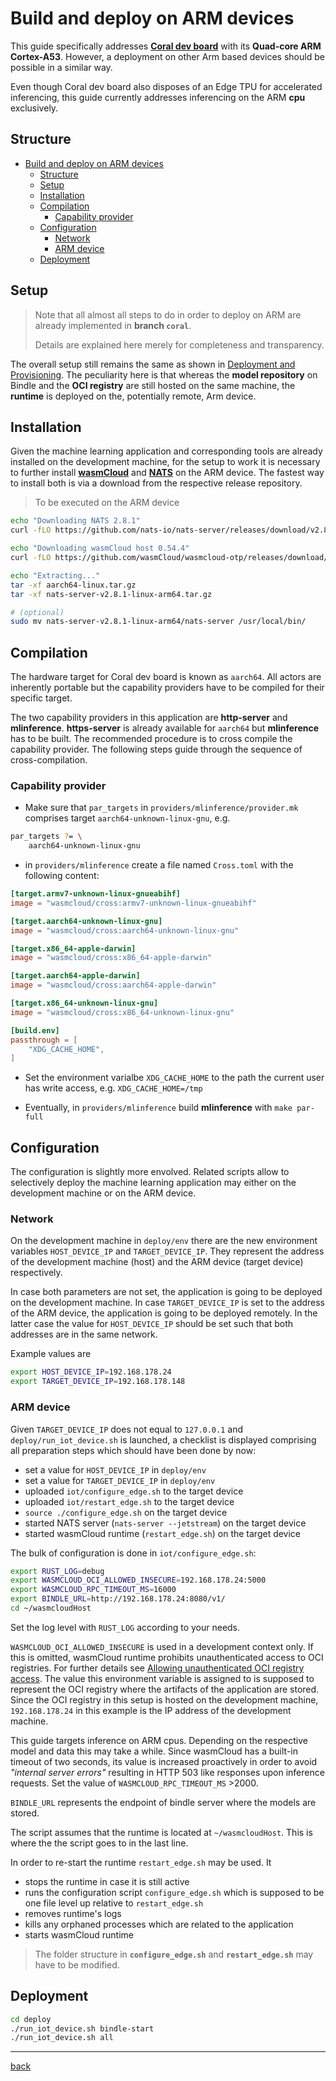 # Build and deploy on ARM devices

This guide specifically addresses [__Coral dev board__](https://coral.ai/docs/dev-board/datasheet/) with its __Quad-core ARM Cortex-A53__. However, a deployment on other Arm based devices should be possible in a similar way.

Even though Coral dev board also disposes of an Edge TPU for accelerated inferencing, this guide currently addresses inferencing on the ARM __cpu__ exclusively.

## Structure

- [Build and deploy on ARM devices](#build-and-deploy-on-arm-devices)
  - [Structure](#structure)
  - [Setup](#setup)
  - [Installation](#installation)
  - [Compilation](#compilation)
    - [Capability provider](#capability-provider)
  - [Configuration](#configuration)
    - [Network](#network)
    - [ARM device](#arm-device)
  - [Deployment](#deployment)

## Setup

> Note that all almost all steps to do in order to deploy on ARM are already implemented in __branch `coral`__.
>
> Details are explained here merely for completeness and transparency.

The overall setup still remains the same as shown in [Deployment and Provisioning](./index#deployment-and-provisioning). The peculiarity here is that whereas the __model repository__ on Bindle and the __OCI registry__ are still hosted on the same machine, the __runtime__ is deployed on the, potentially remote, Arm device.

## Installation

Given the machine learning application and corresponding tools are already installed on the development machine, for the setup to work it is necessary to further install [__wasmCloud__](https://wasmcloud.dev/) and [__NATS__](https://nats.io/) on the ARM device. The fastest way to install both is via a download from the respective release repository.

> To be executed on the ARM device

```bash
echo "Downloading NATS 2.8.1"
curl -fLO https://github.com/nats-io/nats-server/releases/download/v2.8.1/nats-server-v2.8.1-linux-arm64.tar.gz

echo "Downloading wasmCloud host 0.54.4"
curl -fLO https://github.com/wasmCloud/wasmcloud-otp/releases/download/v0.54.4/aarch64-linux.tar.gz

echo "Extracting..."
tar -xf aarch64-linux.tar.gz
tar -xf nats-server-v2.8.1-linux-arm64.tar.gz

# (optional)
sudo mv nats-server-v2.8.1-linux-arm64/nats-server /usr/local/bin/
```

## Compilation

The hardware target for Coral dev board is known as `aarch64`. All actors are inherently portable but the capability providers have to be compiled for their specific target.

The two capability providers in this application are __http-server__ and __mlinference__. __https-server__ is already available for `aarch64` but __mlinference__ has to be built. The recommended procedure is to cross compile the capability provider. The following steps guide through the sequence of cross-compilation.

### Capability provider

- Make sure that `par_targets` in `providers/mlinference/provider.mk` comprises target `aarch64-unknown-linux-gnu`, e.g.

```bash
par_targets ?= \
    aarch64-unknown-linux-gnu
```

- in `providers/mlinference` create a file named `Cross.toml` with the following content:

```toml
[target.armv7-unknown-linux-gnueabihf]
image = "wasmcloud/cross:armv7-unknown-linux-gnueabihf"

[target.aarch64-unknown-linux-gnu]
image = "wasmcloud/cross:aarch64-unknown-linux-gnu"

[target.x86_64-apple-darwin]
image = "wasmcloud/cross:x86_64-apple-darwin"

[target.aarch64-apple-darwin]
image = "wasmcloud/cross:aarch64-apple-darwin"

[target.x86_64-unknown-linux-gnu]
image = "wasmcloud/cross:x86_64-unknown-linux-gnu"

[build.env]
passthrough = [
    "XDG_CACHE_HOME",
]
```

- Set the environment varialbe `XDG_CACHE_HOME` to the path the current user has write access, e.g. `XDG_CACHE_HOME=/tmp`

- Eventually, in `providers/mlinference` build __mlinference__ with `make par-full`

## Configuration

The configuration is slightly more envolved. Related scripts allow to selectively deploy the machine learning application may either on the development machine or on the ARM device.

### Network

On the development machine in `deploy/env` there are the new environment variables `HOST_DEVICE_IP` and `TARGET_DEVICE_IP`. They represent the address of the development machine (host) and the ARM device (target device) respectively.

In case both parameters are not set, the application is going to be deployed on the development machine. In case `TARGET_DEVICE_IP` is set to the address of the ARM device, the application is going to be deployed remotely. In the latter case the value for `HOST_DEVICE_IP` should be set such that both addresses are in the same network.

Example values are

```bash
export HOST_DEVICE_IP=192.168.178.24
export TARGET_DEVICE_IP=192.168.178.148
```

### ARM device

Given `TARGET_DEVICE_IP` does not equal to `127.0.0.1` and `deploy/run_iot_device.sh` is launched, a checklist is displayed comprising all preparation steps which should have been done by now:

- set a value for `HOST_DEVICE_IP` in `deploy/env`
- set a value for `TARGET_DEVICE_IP` in `deploy/env`
- uploaded `iot/configure_edge.sh` to the target device
- uploaded `iot/restart_edge.sh` to the target device
- `source ./configure_edge.sh` on the target device
- started NATS server (`nats-server --jetstream`) on the target device
- started wasmCloud runtime (`restart_edge.sh`) on the target device

The bulk of configuration is done in `iot/configure_edge.sh`:

```bash
export RUST_LOG=debug
export WASMCLOUD_OCI_ALLOWED_INSECURE=192.168.178.24:5000
export WASMCLOUD_RPC_TIMEOUT_MS=16000
export BINDLE_URL=http://192.168.178.24:8080/v1/
cd ~/wasmcloudHost
```

Set the log level with `RUST_LOG` according to your needs.

`WASMCLOUD_OCI_ALLOWED_INSECURE` is used in a development context only. If this is omitted, wasmCloud runtime prohibits unauthenticated access to OCI registries. For further details see [Allowing unauthenticated OCI registry access](https://wasmcloud.dev/app-dev/workflow/). The value this environment variable is assigned to is supposed to represent the OCI registry where the artifacts of the application are stored. Since the OCI registry in this setup is hosted on the development machine, `192.168.178.24` in this example is the IP address of the development machine.

This guide targets inference on ARM cpus. Depending on the respective model and data this may take a while. Since wasmCloud has a built-in timeout of two seconds, its value is increased proactively in order to avoid *"internal server errors"* resulting in HTTP 503 like responses upon inference requests. Set the value of `WASMCLOUD_RPC_TIMEOUT_MS` >2000.

`BINDLE_URL` represents the endpoint of bindle server where the models are stored.

The script assumes that the runtime is located at `~/wasmcloudHost`. This is where the the script goes to in the last line.

In order to re-start the runtime `restart_edge.sh` may be used. It

- stops the runtime in case it is still active
- runs the configuration script `configure_edge.sh` which is supposed to be one file level up relative to `restart_edge.sh`
- removes runtime's logs
- kills any orphaned processes which are related to the application
- starts wasmCloud runtime

> The folder structure in __`configure_edge.sh`__ and __`restart_edge.sh`__ may have to be modified.

## Deployment

```bash
cd deploy
./run_iot_device.sh bindle-start
./run_iot_device.sh all
```

* * *
[back](./)
